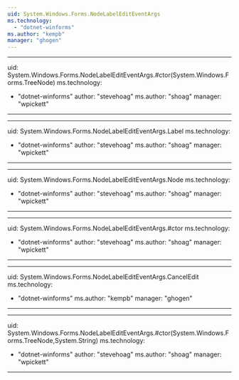 ```yaml
---
uid: System.Windows.Forms.NodeLabelEditEventArgs
ms.technology: 
  - "dotnet-winforms"
ms.author: "kempb"
manager: "ghogen"
---
```


---
uid: System.Windows.Forms.NodeLabelEditEventArgs.#ctor(System.Windows.Forms.TreeNode)
ms.technology: 
  - "dotnet-winforms"
author: "stevehoag"
ms.author: "shoag"
manager: "wpickett"
---

---
uid: System.Windows.Forms.NodeLabelEditEventArgs.Label
ms.technology: 
  - "dotnet-winforms"
author: "stevehoag"
ms.author: "shoag"
manager: "wpickett"
---

---
uid: System.Windows.Forms.NodeLabelEditEventArgs.Node
ms.technology: 
  - "dotnet-winforms"
author: "stevehoag"
ms.author: "shoag"
manager: "wpickett"
---

---
uid: System.Windows.Forms.NodeLabelEditEventArgs.#ctor
ms.technology: 
  - "dotnet-winforms"
author: "stevehoag"
ms.author: "shoag"
manager: "wpickett"
---

---
uid: System.Windows.Forms.NodeLabelEditEventArgs.CancelEdit
ms.technology: 
  - "dotnet-winforms"
ms.author: "kempb"
manager: "ghogen"
---

---
uid: System.Windows.Forms.NodeLabelEditEventArgs.#ctor(System.Windows.Forms.TreeNode,System.String)
ms.technology: 
  - "dotnet-winforms"
author: "stevehoag"
ms.author: "shoag"
manager: "wpickett"
---

